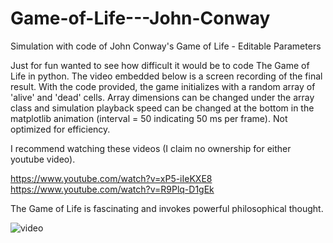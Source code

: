 # Game-of-Life---John-Conway
Simulation with code of John Conway's Game of Life - Editable Parameters

Just for fun wanted to see how difficult it would be to code The Game of Life in python. The video embedded below is a screen recording of the final result. With the code provided, the game initializes with a random array of 'alive' and 'dead' cells. Array dimensions can be changed under the array class and simulation playback speed can be changed at the bottom in the matplotlib animation (interval = 50 indicating 50 ms per frame). Not optimized for efficiency.

I recommend watching these videos (I claim no ownership for either youtube video).

https://www.youtube.com/watch?v=xP5-iIeKXE8
https://www.youtube.com/watch?v=R9Plq-D1gEk

The Game of Life is fascinating and invokes powerful philosophical thought.


![video](https://github.com/shepard5/Game-of-Life---John-Conway/assets/108085853/b80abd85-590a-44bf-b46d-d4075a496b98)
